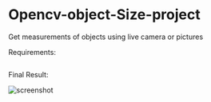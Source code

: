 # Opencv-object-Size-project
Get measurements of objects using live camera or pictures

Requirements:
```

```

Final Result:

![screenshot](picturs/finalresult.png)
